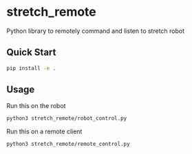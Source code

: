 # stretch_remote

Python library to remotely command and listen to stretch robot

## Quick Start

```bash
pip install -e .
```

## Usage

Run this on the robot
```bash
python3 stretch_remote/robot_control.py
```

Run this on a remote client
```bash
python3 stretch_remote/remote_control.py
```
